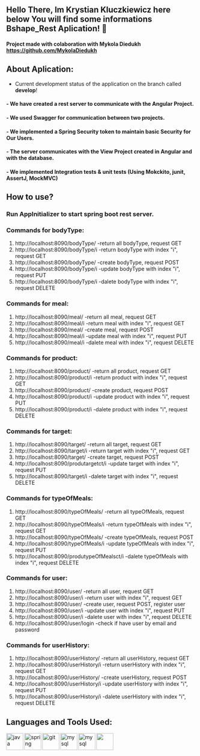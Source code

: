 ## Hello There, Im Krystian Kluczkiewicz here below You will find some informations Bshape_Rest Aplication! 👋
#### Project made with colaboration with Mykola Diedukh https://github.com/MykolaDiedukh


## About Aplication:
 - Current development status of the application on the branch called <b>develop</b>!
#### - We have created a rest server to communicate with the Angular Project.
#### - We used Swagger for communication between two projects.
#### - We implemented a Spring Security token to maintain basic Security for Our Users.
#### - The server communicates with the View Project created in Angular and with the database.
#### - We implemented Integration tests & unit tests (Using  Mokckito, junit, AssertJ, MockMVC)



## How to use?
### Run AppInitializer to start spring boot rest server.

### Commands for bodyType:
 1. http://localhost:8090/bodyType/ -return all bodyType, request GET
 2. http://localhost:8090/bodyType/i -return bodyType with index "i", request GET
 3. http://localhost:8090/bodyType/ -create bodyType, request POST
 4. http://localhost:8090/bodyType/i -update bodyType  with index "i", request PUT
 5. http://localhost:8090/bodyType/i -dalete bodyType  with index "i", request DELETE

### Commands for meal:
 1. http://localhost:8090/meal/ -return all meal, request GET
 2. http://localhost:8090/meal/i -return meal with index "i", request GET
 3. http://localhost:8090/meal/ -create meal, request POST
 4. http://localhost:8090/meal/i -update meal  with index "i", request PUT
 5. http://localhost:8090/meal/i -dalete meal  with index "i", request DELETE
 
### Commands for product:
 1. http://localhost:8090/product/ -return all product, request GET
 2. http://localhost:8090/product/i -return product with index "i", request GET
 3. http://localhost:8090/product/ -create product, request POST
 4. http://localhost:8090/product/i -update product  with index "i", request PUT
 5. http://localhost:8090/product/i -dalete product  with index "i", request DELETE 
 
### Commands for target:
 1. http://localhost:8090/target/ -return all target, request GET
 2. http://localhost:8090/target/i -return target with index "i", request GET
 3. http://localhost:8090/target/ -create target, request POST
 4. http://localhost:8090/produtargetct/i -update target  with index "i", request PUT
 5. http://localhost:8090/target/i -dalete target  with index "i", request DELETE 
 
### Commands for typeOfMeals:
 1. http://localhost:8090/typeOfMeals/ -return all typeOfMeals, request GET
 2. http://localhost:8090/typeOfMeals/i -return typeOfMeals with index "i", request GET
 3. http://localhost:8090/typeOfMeals/ -create typeOfMeals, request POST
 4. http://localhost:8090/typeOfMeals/i -update typeOfMeals  with index "i", request PUT
 5. http://localhost:8090/produtypeOfMealsct/i -dalete typeOfMeals  with index "i", request DELETE
  
### Commands for user:
 1. http://localhost:8090/user/ -return all user, request GET
 2. http://localhost:8090/user/i -return user with index "i", request GET
 3. http://localhost:8090/user/ -create user, request POST, register user
 4. http://localhost:8090/user/i -update user  with index "i", request PUT
 5. http://localhost:8090/user/i -dalete user  with index "i", request DELETE
 6. http://localhost:8090/user/login -check if have user by email and password
 
 ### Commands for userHistory:
 1. http://localhost:8090/userHistory/ -return all userHistory, request GET
 2. http://localhost:8090/userHistory/i -return userHistory with index "i", request GET
 3. http://localhost:8090/userHistory/ -create userHistory, request POST
 4. http://localhost:8090/userHistory/i -update userHistory  with index "i", request PUT
 5. http://localhost:8090/userHistory/i -dalete userHistory  with index "i", request DELETE



## Languages and Tools Used: 
<img align="left" src="https://devicons.github.io/devicon/devicon.git/icons/java/java-original-wordmark.svg" alt="java" width="45"/>
<img align="left" src="https://www.vectorlogo.zone/logos/springio/springio-icon.svg" alt="spring" width="45"/>
<img align="left" src="https://www.vectorlogo.zone/logos/git-scm/git-scm-icon.svg" alt="git" width="45"/>
<img align="left" src="https://devicons.github.io/devicon/devicon.git/icons/mysql/mysql-original-wordmark.svg" alt="mysql" width="45"/> 
<img align="left" src="https://avatars3.githubusercontent.com/u/348262?s=200&v=4" alt="mysql" width="45"/> 
<img align="left" src="https://avatars2.githubusercontent.com/u/7658037?s=200&v=4" width="45"/> 


